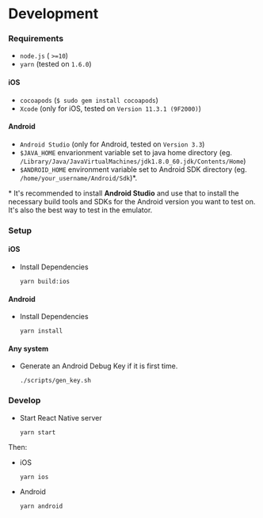 # Development


### Requirements

- `node.js` ( `>=10`)
- `yarn` (tested on `1.6.0`)

#### iOS
- `cocoapods` (`$ sudo gem install cocoapods`)
- `Xcode` (only for iOS, tested on `Version 11.3.1 (9F2000)`)

#### Android
- `Android Studio` (only for Android, tested on `Version 3.3`)
- `$JAVA_HOME` envarionment variable set to java home directory (eg. `/Library/Java/JavaVirtualMachines/jdk1.8.0_60.jdk/Contents/Home`)
- `$ANDROID_HOME` environment variable set to Android SDK directory (eg. `/home/your_username/Android/Sdk`)*.

\* It's recommended to install **Android Studio** and use that to install the necessary build tools and SDKs for the Android version you want to test on. It's also the best way to test in the emulator.

### Setup

#### iOS
- Install Dependencies

    ```
    yarn build:ios
    ```
#### Android
- Install Dependencies

    ```
    yarn install
    ```

#### Any system
- Generate an Android Debug Key if it is first time.

    ```
    ./scripts/gen_key.sh
    ```

### Develop

- Start React Native server

    ```
    yarn start
    ```

Then:

- iOS

    ```
    yarn ios
    ```

- Android

    ```
    yarn android
    ```
